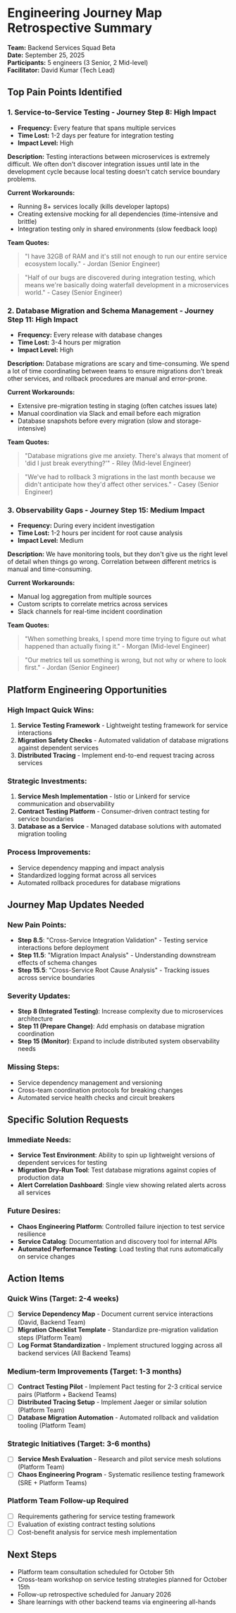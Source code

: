 # Engineering Journey Map Retrospective Summary

**Team:** Backend Services Squad Beta  
**Date:** September 25, 2025  
**Participants:** 5 engineers (3 Senior, 2 Mid-level)  
**Facilitator:** David Kumar (Tech Lead)  

## Top Pain Points Identified

### 1. **Service-to-Service Testing** - Journey Step 8: High Impact
- **Frequency:** Every feature that spans multiple services  
- **Time Lost:** 1-2 days per feature for integration testing  
- **Impact Level:** High  

**Description:** 
Testing interactions between microservices is extremely difficult. We often don't discover integration issues until late in the development cycle because local testing doesn't catch service boundary problems.

**Current Workarounds:**
- Running 8+ services locally (kills developer laptops)
- Creating extensive mocking for all dependencies (time-intensive and brittle)
- Integration testing only in shared environments (slow feedback loop)

**Team Quotes:**
> "I have 32GB of RAM and it's still not enough to run our entire service ecosystem locally." - Jordan (Senior Engineer)

> "Half of our bugs are discovered during integration testing, which means we're basically doing waterfall development in a microservices world." - Casey (Senior Engineer)

### 2. **Database Migration and Schema Management** - Journey Step 11: High Impact  
- **Frequency:** Every release with database changes  
- **Time Lost:** 3-4 hours per migration  
- **Impact Level:** High  

**Description:**
Database migrations are scary and time-consuming. We spend a lot of time coordinating between teams to ensure migrations don't break other services, and rollback procedures are manual and error-prone.

**Current Workarounds:**
- Extensive pre-migration testing in staging (often catches issues late)
- Manual coordination via Slack and email before each migration
- Database snapshots before every migration (slow and storage-intensive)

**Team Quotes:**
> "Database migrations give me anxiety. There's always that moment of 'did I just break everything?'" - Riley (Mid-level Engineer)

> "We've had to rollback 3 migrations in the last month because we didn't anticipate how they'd affect other services." - Casey (Senior Engineer)

### 3. **Observability Gaps** - Journey Step 15: Medium Impact
- **Frequency:** During every incident investigation  
- **Time Lost:** 1-2 hours per incident for root cause analysis  
- **Impact Level:** Medium  

**Description:**
We have monitoring tools, but they don't give us the right level of detail when things go wrong. Correlation between different metrics is manual and time-consuming.

**Current Workarounds:**
- Manual log aggregation from multiple sources
- Custom scripts to correlate metrics across services
- Slack channels for real-time incident coordination

**Team Quotes:**
> "When something breaks, I spend more time trying to figure out what happened than actually fixing it." - Morgan (Mid-level Engineer)

> "Our metrics tell us something is wrong, but not why or where to look first." - Jordan (Senior Engineer)

## Platform Engineering Opportunities

### High Impact Quick Wins:
1. **Service Testing Framework** - Lightweight testing framework for service interactions
2. **Migration Safety Checks** - Automated validation of database migrations against dependent services
3. **Distributed Tracing** - Implement end-to-end request tracing across services

### Strategic Investments:
1. **Service Mesh Implementation** - Istio or Linkerd for service communication and observability
2. **Contract Testing Platform** - Consumer-driven contract testing for service boundaries
3. **Database as a Service** - Managed database solutions with automated migration tooling

### Process Improvements:
- Service dependency mapping and impact analysis
- Standardized logging format across all services
- Automated rollback procedures for database migrations

## Journey Map Updates Needed

### New Pain Points:
- **Step 8.5**: "Cross-Service Integration Validation" - Testing service interactions before deployment
- **Step 11.5**: "Migration Impact Analysis" - Understanding downstream effects of schema changes
- **Step 15.5**: "Cross-Service Root Cause Analysis" - Tracking issues across service boundaries

### Severity Updates:
- **Step 8 (Integrated Testing)**: Increase complexity due to microservices architecture
- **Step 11 (Prepare Change)**: Add emphasis on database migration coordination
- **Step 15 (Monitor)**: Expand to include distributed system observability needs

### Missing Steps:
- Service dependency management and versioning
- Cross-team coordination protocols for breaking changes
- Automated service health checks and circuit breakers

## Specific Solution Requests

### Immediate Needs:
- **Service Test Environment**: Ability to spin up lightweight versions of dependent services for testing
- **Migration Dry-Run Tool**: Test database migrations against copies of production data
- **Alert Correlation Dashboard**: Single view showing related alerts across all services

### Future Desires:
- **Chaos Engineering Platform**: Controlled failure injection to test service resilience
- **Service Catalog**: Documentation and discovery tool for internal APIs
- **Automated Performance Testing**: Load testing that runs automatically on service changes

## Action Items

### Quick Wins (Target: 2-4 weeks)
- [ ] **Service Dependency Map** - Document current service interactions (David, Backend Team)
- [ ] **Migration Checklist Template** - Standardize pre-migration validation steps (Platform Team)
- [ ] **Log Format Standardization** - Implement structured logging across all backend services (All Backend Teams)

### Medium-term Improvements (Target: 1-3 months)
- [ ] **Contract Testing Pilot** - Implement Pact testing for 2-3 critical service pairs (Platform + Backend Teams)
- [ ] **Distributed Tracing Setup** - Implement Jaeger or similar solution (Platform Team)
- [ ] **Database Migration Automation** - Automated rollback and validation tooling (Platform Team)

### Strategic Initiatives (Target: 3-6 months)
- [ ] **Service Mesh Evaluation** - Research and pilot service mesh solutions (Platform Team)
- [ ] **Chaos Engineering Program** - Systematic resilience testing framework (SRE + Platform Teams)

### Platform Team Follow-up Required
- [ ] Requirements gathering for service testing framework
- [ ] Evaluation of existing contract testing solutions
- [ ] Cost-benefit analysis for service mesh implementation

## Next Steps
- Platform team consultation scheduled for October 5th
- Cross-team workshop on service testing strategies planned for October 15th
- Follow-up retrospective scheduled for January 2026
- Share learnings with other backend teams via engineering all-hands